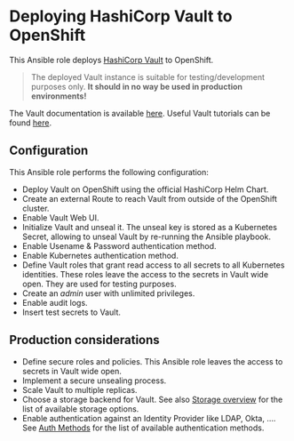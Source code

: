 # Deploying HashiCorp Vault to OpenShift

This Ansible role deploys [HashiCorp Vault](https://www.vaultproject.io/) to OpenShift.

> The deployed Vault instance is suitable for testing/development purposes only. **It should in no way be used in production environments!**

The Vault documentation is available [here](https://www.vaultproject.io/docs). Useful Vault tutorials can be found [here](https://learn.hashicorp.com/vault).

## Configuration

This Ansible role performs the following configuration:

* Deploy Vault on OpenShift using the official HashiCorp Helm Chart.
* Create an external Route to reach Vault from outside of the OpenShift cluster.
* Enable Vault Web UI.
* Initialize Vault and unseal it. The unseal key is stored as a Kubernetes Secret, allowing to unseal Vault by re-running the Ansible playbook.
* Enable Usename & Password authentication method.
* Enable Kubernetes authentication method.
* Define Vault roles that grant read access to all secrets to all Kubernetes identities. These roles leave the access to the secrets in Vault wide open. They are used for testing purposes.
* Create an *admin* user with unlimited privileges.
* Enable audit logs.
* Insert test secrets to Vault.

## Production considerations

* Define secure roles and policies. This Ansible role leaves the access to secrets in Vault wide open.
* Implement a secure unsealing process.
* Scale Vault to multiple replicas.
* Choose a storage backend for Vault. See also [Storage overview](https://www.vaultproject.io/docs/configuration/storage) for the list of available storage options.
* Enable authentication against an Identity Provider like LDAP, Okta, .... See [Auth Methods](https://www.vaultproject.io/docs/auth) for the list of available authentication methods.
